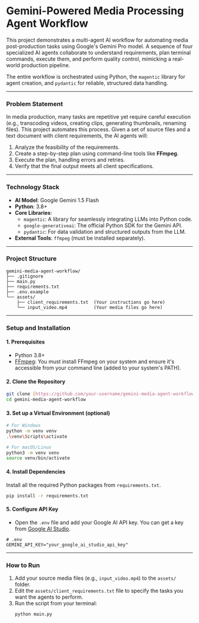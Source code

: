 # Gemini-Powered Media Processing Agent Workflow

This project demonstrates a multi-agent AI workflow for automating media post-production tasks using Google's Gemini Pro model. A sequence of four specialized AI agents collaborate to understand requirements, plan terminal commands, execute them, and perform quality control, mimicking a real-world production pipeline.

The entire workflow is orchestrated using Python, the `magentic` library for agent creation, and `pydantic` for reliable, structured data handling.

***

### Problem Statement

In media production, many tasks are repetitive yet require careful execution (e.g., transcoding videos, creating clips, generating thumbnails, renaming files). This project automates this process. Given a set of source files and a text document with client requirements, the AI agents will:
1.  Analyze the feasibility of the requirements.
2.  Create a step-by-step plan using command-line tools like **FFmpeg**.
3.  Execute the plan, handling errors and retries.
4.  Verify that the final output meets all client specifications.

***

### Technology Stack

* **AI Model**: Google Gemini 1.5 Flash
* **Python**: 3.8+
* **Core Libraries**:
    * `magentic`: A library for seamlessly integrating LLMs into Python code.
    * `google-generativeai`: The official Python SDK for the Gemini API.
    * `pydantic`: For data validation and structured outputs from the LLM.
* **External Tools**: `ffmpeg` (must be installed separately).

***

### Project Structure

```
gemini-media-agent-workflow/
├── .gitignore
├── main.py
├── requirements.txt
├── .env.example
└── assets/
    ├── client_requirements.txt  (Your instructions go here)
    └── input_video.mp4          (Your media files go here)
```

***

### Setup and Installation

#### 1. Prerequisites
- Python 3.8+
- [FFmpeg](https://ffmpeg.org/download.html): You must install FFmpeg on your system and ensure it's accessible from your command line (added to your system's PATH).

#### 2. Clone the Repository
```bash
git clone [https://github.com/your-username/gemini-media-agent-workflow.git](https://github.com/your-username/gemini-media-agent-workflow.git)
cd gemini-media-agent-workflow
```

#### 3. Set up a Virtual Environment (optional)

```bash
# For Windows
python -m venv venv
.\venv\Scripts\activate

# For macOS/Linux
python3 -m venv venv
source venv/bin/activate
```

#### 4. Install Dependencies
Install all the required Python packages from `requirements.txt`.
```bash
pip install -r requirements.txt
```

#### 5. Configure API Key
- Open the `.env` file and add your Google AI API key. You can get a key from [Google AI Studio](https://aistudio.google.com/app/apikey).
```env
# .env
GEMINI_API_KEY="your_google_ai_studio_api_key"
```

***

### How to Run

1.  Add your source media files (e.g., `input_video.mp4`) to the `assets/` folder.
2.  Edit the `assets/client_requirements.txt` file to specify the tasks you want the agents to perform.
3.  Run the script from your terminal:
    ```bash
    python main.py
    ```
